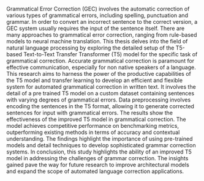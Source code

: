 Grammatical Error Correction (GEC) involves the automatic correction of various types 
of grammatical errors, including spelling, punctuation and grammar. In order to convert 
an incorrect sentence to the correct version, a GEC system usually requires the input of 
the sentence itself. There are many approaches to grammatical error correction, ranging 
from rule-based models to neural machine translation. This thesis delves into the field of 
natural language processing by exploring the detailed setup of the T5-based Text-to-Text 
Transfer Transformer (T5) model for the specific task of grammatical correction. Accurate 
grammatical correction is paramount for effective communication, especially for non
native speakers of a language. This research aims to harness the power of the productive 
capabilities of the T5 model and transfer learning to develop an efficient and flexible 
system for automated grammatical correction in written text. It involves the detail of a pre
trained T5 model on a custom dataset containing sentences with varying degrees of 
grammatical errors. Data preprocessing involves encoding the sentences in the T5 
format, allowing it to generate corrected sentences for input with grammatical errors. The 
results show the effectiveness of the improved T5 model in grammatical correction. The 
model achieves competitive performance on benchmarking metrics, outperforming 
existing methods in terms of accuracy and contextual understanding. The findings 
highlight the importance of using pre-trained models and detail techniques to develop 
sophisticated grammar correction systems. In conclusion, this study highlights the ability 
of an improved T5 model in addressing the challenges of grammar correction. The 
insights gained pave the way for future research to improve architectural models and 
expand the scope of automated language correction applications.
